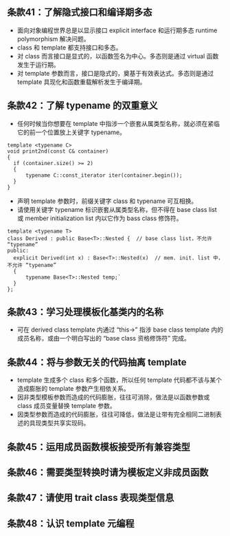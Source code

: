 ## 条款41：了解隐式接口和编译期多态

* 面向对象编程世界总是以显示接口 explicit interface 和运行期多态 runtime polymorphism 解决问题。
* class 和 template 都支持接口和多态。
* 对 class 而言接口是显式的，以函数签名为中心。多态则是通过 virtual 函数发生于运行期。
* 对 template 参数而言，接口是隐式的，奠基于有效表达式。多态则是通过 template 具现化和函数重载解析发生于编译期。

## 条款42：了解 typename 的双重意义

* 任何时候当你想要在 template 中指涉一个嵌套从属类型名称，就必须在紧临它的前一个位置放上关键字 typename。

```
template <typename C>
void print2nd(const C& container)
{
  if (container.size() >= 2)
  {
      typename C::const_iterator iter(container.begin());
  }
}
```

* 声明 template 参数时，前缀关键字 class 和 typename 可互相换。
* 请使用关键字 typename 标识嵌套从属类型名称，但不得在 base class list 或 member initialization list 内以它作为 bass class 修饰符。

```
template <typename T>
class Derived : public Base<T>::Nested {  // base class list，不允许 “typename”
public:
  explicit Derived(int x) : Base<T>::Nested(x)  // mem. init. list 中，不允许 “typename”
  {
      typename Base<T>::Nested temp;` 
  }
};
```

## 条款43：学习处理模板化基类内的名称

* 可在 derived class template 内通过 “this->” 指涉 base class template 内的成员名称，或由一个明白写出的 “base class 资格修饰符” 完成。

## 条款44：将与参数无关的代码抽离 template

* template 生成多个 class 和多个函数，所以任何 template 代码都不该与某个造成膨胀的 template 参数产生相依关系。
* 因非类型模板参数而造成的代码膨胀，往往可消除，做法是以函数参数或 class 成员变量替换 template 参数。
* 因类型参数而造成的代码膨胀，往往可降低，做法是让带有完全相同二进制表述的具现类型共享实现码。

## 条款45：运用成员函数模板接受所有兼容类型

## 条款46：需要类型转换时请为模板定义非成员函数

## 条款47：请使用 trait class 表现类型信息

## 条款48：认识 template 元编程
